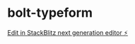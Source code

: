 # bolt-typeform

[Edit in StackBlitz next generation editor ⚡️](https://stackblitz.com/~/github.com/donvito/bolt-typeform)